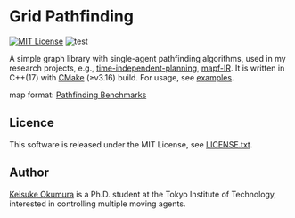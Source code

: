 Grid Pathfinding
===
[![MIT License](http://img.shields.io/badge/license-MIT-blue.svg?style=flat)](LICENSE)
![test](https://github.com/Kei18/grid-pathfinding/workflows/test/badge.svg)

A simple graph library with single-agent pathfinding algorithms, used in my research projects, e.g., [time-independent-planning](https://github.com/Kei18/time-independent-planning), [mapf-IR](https://kei18.github.io/mapf-IR/).
It is written in C++(17) with [CMake](https://cmake.org/) (≥v3.16) build.
For usage, see [examples](https://github.com/Kei18/grid-pathfinding/blob/master/tests/test_graph.cpp).

map format: [Pathfinding Benchmarks](https://movingai.com/benchmarks/)

## Licence
This software is released under the MIT License, see [LICENSE.txt](LICENCE.txt).

## Author
[Keisuke Okumura](https://kei18.github.io) is a Ph.D. student at the Tokyo Institute of Technology, interested in controlling multiple moving agents.

